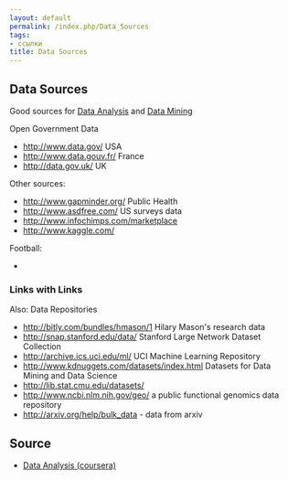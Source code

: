 ```yaml
---
layout: default
permalink: /index.php/Data_Sources
tags:
- ссылки
title: Data Sources
---
```

## Data Sources
Good sources for [Data Analysis](Data_Analysis) and [Data Mining](Data_Mining)

Open Government Data
- http://www.data.gov/ USA
- http://www.data.gouv.fr/ France
- http://data.gov.uk/ UK

Other sources:
- http://www.gapminder.org/ Public Health
- http://www.asdfree.com/ US surveys data
- http://www.infochimps.com/marketplace
- http://www.kaggle.com/


Football:
- <!-- TODO: share from yadisk/dropbox -->

### Links with Links
Also: Data Repositories
- http://bitly.com/bundles/hmason/1 Hilary Mason's research data
- http://snap.stanford.edu/data/ Stanford Large Network Dataset Collection
- http://archive.ics.uci.edu/ml/ UCI Machine Learning Repository
- http://www.kdnuggets.com/datasets/index.html Datasets for Data Mining and Data Science
- http://lib.stat.cmu.edu/datasets/
- http://www.ncbi.nlm.nih.gov/geo/ a public functional genomics data repository
- http://arxiv.org/help/bulk_data - data from arxiv 


## Source
- [Data Analysis (coursera)](Data_Analysis_(coursera))
